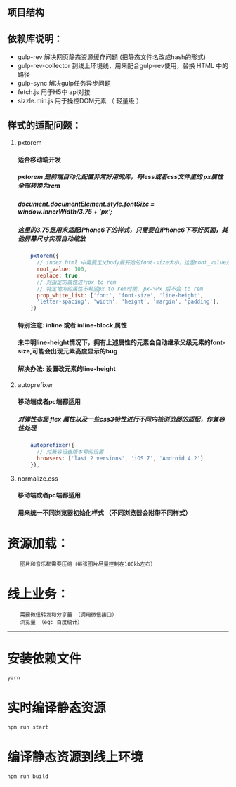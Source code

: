## 项目结构


## 依赖库说明：

>
+ gulp-rev 解决网页静态资源缓存问题 (把静态文件名改成hash的形式)
+ gulp-rev-collector 到线上环境线，用来配合gulp-rev使用，替换 HTML 中的路径
+ gulp-sync 解决gulp任务异步问题
+ fetch.js 用于H5中 api对接
+ sizzle.min.js 用于操控DOM元素 （ 轻量级 ）

## 样式的适配问题：
1. pxtorem
    #### 适合移动端开发
    ##### pxtorem 是前端自动化配置非常好用的库，将less或者css文件里的 px属性全部转换为rem
    ##### document.documentElement.style.fontSize = window.innerWidth/3.75 + 'px’;
    ##### 这里的3.75是用来适配iPhone6下的样式，只需要在iPhone6下写好页面，其他屏幕尺寸实现自动缩放

    ``` javascript
        pxtorem({
          // index.html 中需要定义body最开始的font-size大小，这里root_value是100，那么1rem=100px;
          root_value: 100,
          replace: true,
          // 对指定的属性进行px to rem
          // 特定地方的属性不希望px to rem时候, px->Px 后不会 to rem
          prop_white_list: ['font', 'font-size', 'line-height',
          'letter-spacing', 'width', 'height', 'margin', 'padding'],
        })
    ```
    >
    #### 特别注意: inline 或者 inline-block 属性
    #### 未申明line-height情况下，拥有上述属性的元素会自动继承父级元素的font-size,可能会出现元素高度显示的bug
    #### 解决办法: 设置改元素的line-height
2. autoprefixer
    #### 移动端或者pc端都适用
    ##### 对弹性布局 flex 属性以及一些css3特性进行不同内核浏览器的适配，作兼容性处理

    ``` javascript
        autoprefixer({
          // 对兼容设备版本号的设置
          browsers: ['last 2 versions', 'iOS 7', 'Android 4.2']
        }),
    ```
3. normalize.css
   #### 移动端或者pc端都适用
   #### 用来统一不同浏览器初始化样式 （不同浏览器会附带不同样式）

# 资源加载：

```
    图片和音乐都需要压缩（每张图片尽量控制在100kb左右）
```

# 线上业务：
```
    需要微信转发和分享量 （调用微信接口）
    浏览量 （eg: 百度统计）
```

---
# 安装依赖文件

```
yarn
```

# 实时编译静态资源

```
npm run start
```
# 编译静态资源到线上环境

```
npm run build
```

